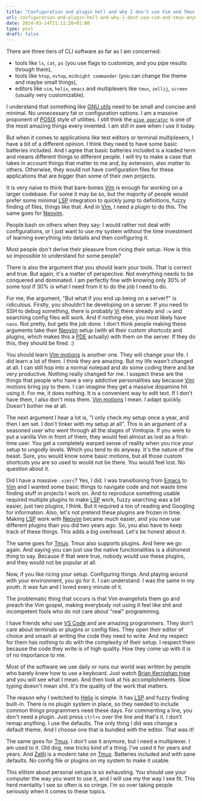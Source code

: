 ```yaml
---
title: "Configuration and plugin hell and why I don't use Vim and Tmux anymore"
url: configuration-and-plugin-hell-and-why-i-dont-use-vim-and-tmux-anymore.html
date: 2024-03-14T11:11:20+01:00
type: post
draft: false
---
```


There are three tiers of CLI software as far as I am concerned:

- tools like `ls`, `cat`, `ps` (you use flags to customize, and you pipe results through them),
- tools like `htop`, `nvtop`, `midnight commander` (you can change the theme and maybe small things),
- editors like `vim`, `helix`, `emacs` and multiplexers like `tmux`, `zellij`, `screen` (usually very customizable).

I understand that something like [GNU
utils](https://www.gnu.org/software/coreutils/) need to be small and
concise and minimal. No unnecessary fat or configuration options. I am a
massive proponent of [POSIX](https://en.wikipedia.org/wiki/POSIX)
style of utilities. I still think the [`pipe
operator`](https://www.geeksforgeeks.org/piping-in-unix-or-linux/) is
one of the most amazing things every invented. I am still in awe when
I use it today.

But when it comes to applications like text editors or terminal
multiplexers, I have a bit of a different opinion. I think they need to
have some basic batteries included. And I agree that basic batteries
included is a loaded term and means different things to different
people. I will try to make a case that takes in account things that
matter to me and, by extension, also matter to others. Otherwise, they
would not have configuration files for these applications that are bigger
than some of their own projects.

It is very naive to think that bare-bones [Vim](https://www.vim.org/)
is enough for working on a larger codebase. For some it may
be so, but the majority of people would prefer some minimal
[LSP](https://en.wikipedia.org/wiki/Language_Server_Protocol) integration
to quickly jump to definitions, fuzzy finding of files, things like
that. And in [Vim](https://www.vim.org/), I need a plugin to do this. The
same goes for [Neovim](https://neovim.io/).

People bash on others when they say: I would rather not deal with
configurations, or I just want to use my system without the time
investment of learning everything into details and then configuring it.

Most people don't derive their pleasure from ricing their setup. How is
this so impossible to understand for some people?

There is also the argument that you should learn your tools. That is
correct and true. But again, it's a matter of perspective. Not everything
needs to be conquered and dominated. I am perfectly fine with knowing only
30% of some tool if 30% is what I need from it to do the job I need to do.

For me, the argument, "But what if you end up being on a
server?" is ridiculous. Firstly, you shouldn't be developing on
a server. If you need to SSH to debug something, there is probably
[Vi](https://en.wikipedia.org/wiki/Vi_%28text_editor%29) there already and
`:w` and searching config files will work. And if nothing else, you most
likely have `nano`. Not pretty, but gets the job done. I don't think
people making these arguments take their [Neovim](https://neovim.io/)
setup (with all their custom shortcuts and plugins, which makes this
a [PDE](https://www.guidefari.com/pde/) actually) with them on the
server. If they do this, they should be fired. :)

You should learn [Vim motions](https://vim.rtorr.com/) is another
one. They will change your life. I did learn a lot of them. I think
they are amazing. But my life wasn't changed at all. I can still
hop into a normal notepad and do some coding there and be very
productive. Nothing really changed for me. I suspect these are the
things that people who have a very addictive personalities say because
[Vim](https://www.vim.org/) motions bring joy to them. I can imagine
they get a massive dopamine hit using it. For me, it does nothing. It
is a convenient way to edit text. If I don't have them, I also don't
miss them. [Vim motions](https://vim.rtorr.com/) I mean. I adapt
quickly. Doesn't bother me at all.

The next argument I hear a lot is, "I only check my setup once a year, and
then I am set. I don't tinker with my setup at all". This is an argument
of a seasoned user who went through all the stages of Vimtopia. If you
were to put a vanilla Vim in front of them, they would feel almost as lost
as a first-time user. You get a completely warped sense of reality when
you rice your setup to ungodly levels. Which you tend to do anyway. It's
the nature of the beast. Sure, you would know some basic motions, but
all those custom shortcuts you are so used to would not be there. You
would feel lost. No question about it.

Did I have a massive `.vimrc`? Yes, I did. I was transitioning
from [Emacs](https://www.gnu.org/software/emacs/) to
[Vim](https://www.vim.org/) and I wanted some basic things to navigate
code and not waste time finding stuff in projects I work on. And
to reproduce something usable required multiple plugins to make
[LSP](https://en.wikipedia.org/wiki/Language_Server_Protocol) work,
fuzzy searching was a bit easier, just two plugins, I think. But
it required a ton of reading and Googling for information. Also,
let's not pretend these plugins are frozen in time. Making
[LSP](https://en.wikipedia.org/wiki/Language_Server_Protocol) work with
[Neovim](https://neovim.io/) became much easier, and you now use different
plugins than you did two years ago. So, you also have to keep track of
these things. This adds a big overhead. Let's be honest about it.

The same goes for [Tmux](https://github.com/tmux/tmux). Tmux also supports
plugins. And here we go again. And saying you can just use the native
functionalities is a dishonest thing to say. Because if that were true,
nobody would use these plugins, and they would not be popular at all.

Now, if you like ricing your setup. Configuring things. And playing
around with your environment, you go for it. I can understand. I was
the same in my youth. It was fun and I loved every minute of it.

The problematic thing that occurs is that Vim evangelists them go and
preach the Vim gospel, making everybody not using it feel like shit and
incompetent fools who do not care about "real" programming.

I have friends who use [VS Code](https://code.visualstudio.com/) and
are amazing programmers. They don't care about terminals or plugins or
config files. They open their editor of choice and smash at writing the
code they need to write. And my respect for them has nothing to do with
the complexity of their setup. I respect them because the code they write
is of high quality. How they come up with it is of no importance to me.

Most of the software we use daily or runs our world was written by
people who barely knew how to use a keyboard. Just watch [Brian Kernighan
type](https://www.youtube.com/watch?v=tc4ROCJYbm0) and you will see what
I mean. And then look at his accomplishments. Slow typing doesn't mean
shit. It's the quality of the work that matters.

The reason why I switched to
[Helix](https://helix-editor.com/) is simple. It has
[LSP](https://en.wikipedia.org/wiki/Language_Server_Protocol) and fuzzy
finding built-in. There is no plugin system in place, so they needed to
include common things programmers need these days. For commenting a line,
you don't need a plugin. Just press `ctrl+c` over the line and that's
it. I don't remap anything. I use the defaults. The only thing I did
was change a default theme. And I choose one that is bundled with the
editor. That was it!

The same goes for [Tmux](https://github.com/tmux/tmux). I
don't use it anymore, but I need a multiplexer. I am used to
it. Old dog, new tricks kind of a thing. I've used it for years
and years. And [Zellij](https://zellij.dev/) is a modern take on
[Tmux](https://github.com/tmux/tmux). Batteries included and with sane
defaults. No config file or plugins on my system to make it usable.

This elitism about personal setups is so exhausting. You should use
your computer the way you want to use it, and I will use my the way I
see fit. This herd mentality I see so often is so cringe. I'm so over
taking people seriously when it comes to these topics.
